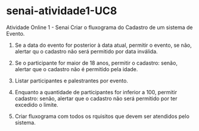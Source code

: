 # senai-atividade1-UC8

Atividade Online 1 - Senai
Criar o fluxograma do Cadastro de um sistema de Evento.

1. Se a data do evento for posterior à data atual, permitir o evento, se não, alertar qu o cadastro não será permitido por data inválida.

2. Se o participante for maior de 18 anos, permitir o cadastro: senão, alertar que o cadastro não é permitido pela idade. 

3. Listar participantes e palestrantes por evento.

4. Enquanto a quantidade de participantes for inferior a 100, permitir cadastro: senão, alertar que  o cadastro não será permitido por ter excedido o limite.

5. Criar fluxograma com todos os rquisitos que devem ser atendidos pelo sistema.
